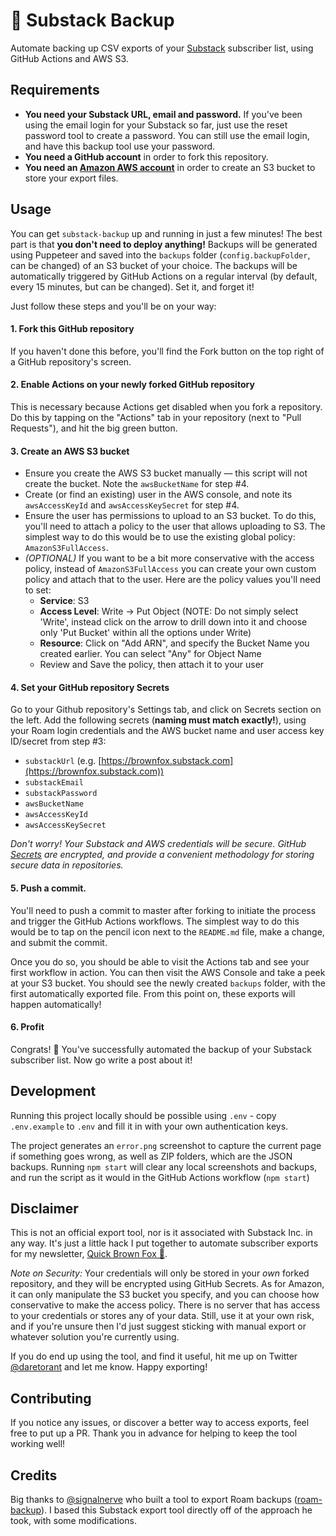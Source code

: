 # 📩 Substack Backup

Automate backing up CSV exports of your [Substack](https://substack.com) subscriber list, using GitHub Actions and AWS S3.

## Requirements

- **You need your Substack URL, email and password.** If you've been using the email login for your Substack so far, just use the reset password tool to create a password. You can still use the email login, and have this backup tool use your password.
- **You need a GitHub account** in order to fork this repository.
- **You need an [Amazon AWS account](https://aws.amazon.com/console/)** in order to create an S3 bucket to store your export files.

## Usage

You can get `substack-backup` up and running in just a few minutes! The best part is that **you don't need to deploy anything!** Backups will be generated using Puppeteer and saved into the `backups` folder (`config.backupFolder`, can be changed) of an S3 bucket of your choice. The backups will be automatically triggered by GitHub Actions on a regular interval (by default, every 15 minutes, but can be changed). Set it, and forget it!

Just follow these steps and you'll be on your way:

#### 1. Fork this GitHub repository

If you haven't done this before, you'll find the Fork button on the top right of a GitHub repository's screen.

#### 2. Enable Actions on your newly forked GitHub repository

This is necessary because Actions get disabled when you fork a repository. Do this by tapping on the "Actions" tab in your repository (next to "Pull Requests"), and hit the big green button.

#### 3. Create an AWS S3 bucket

- Ensure you create the AWS S3 bucket manually –– this script will not create the bucket. Note the `awsBucketName` for step #4.
- Create (or find an existing) user in the AWS console, and note its `awsAccessKeyId` and `awsAccessKeySecret` for step #4.
- Ensure the user has permissions to upload to an S3 bucket. To do this, you'll need to attach a policy to the user that allows uploading to S3. The simplest way to do this would be to use the existing global policy: `AmazonS3FullAccess`.
- _(OPTIONAL)_ If you want to be a bit more conservative with the access policy, instead of `AmazonS3FullAccess` you can create your own custom policy and attach that to the user. Here are the policy values you'll need to set:
  - **Service**: S3
  - **Access Level**: Write -> Put Object (NOTE: Do not simply select 'Write', instead click on the arrow to drill down into it and choose only 'Put Bucket' within all the options under Write)
  - **Resource**: Click on "Add ARN", and specify the Bucket Name you created earlier. You can select "Any" for Object Name
  - Review and Save the policy, then attach it to your user


#### 4. Set your GitHub repository Secrets

Go to your Github repository's Settings tab, and click on Secrets section on the left. Add the following secrets (**naming must match exactly!**), using your Roam login credentials and the AWS bucket name and user access key ID/secret from step #3:

- `substackUrl` (e.g. [https://brownfox.substack.com](https://brownfox.substack.com))
- `substackEmail`
- `substackPassword`
- `awsBucketName`
- `awsAccessKeyId`
- `awsAccessKeySecret`

_Don't worry! Your Substack and AWS credentials will be secure. GitHub [Secrets](https://help.github.com/en/actions/configuring-and-managing-workflows/creating-and-storing-encrypted-secrets) are encrypted, and provide a convenient methodology for storing secure data in repositories._

#### 5. Push a commit.

You'll need to push a commit to master after forking to initiate the process and trigger the GitHub Actions workflows. The simplest way to do this would be to tap on the pencil icon next to the `README.md` file, make a change, and submit the commit.

Once you do so, you should be able to visit the Actions tab and see your first workflow in action. You can then visit the AWS Console and take a peek at your S3 bucket. You should see the newly created `backups` folder, with the first automatically exported file. From this point on, these exports will happen automatically!

#### 6. Profit

Congrats! 🎉 You've successfully automated the backup of your Substack subscriber list. Now go write a post about it!

## Development

Running this project locally should be possible using `.env` - copy `.env.example` to `.env` and fill it in with your own authentication keys. 

The project generates an `error.png` screenshot to capture the current page if something goes wrong, as well as ZIP folders, which are the JSON backups. Running `npm start` will clear any local screenshots and backups, and run the script as it would in the GitHub Actions workflow (`npm start`)

## Disclaimer

This is not an official export tool, nor is it associated with Substack Inc. in any way. It's just a little hack I put together to automate subscriber exports for my newsletter, [Quick Brown Fox 🦊](https://brownfox.substack.com).

_Note on Security:_ Your credentials will only be stored in your *own* forked repository, and they will be encrypted using GitHub Secrets. As for Amazon, it can only manipulate the S3 bucket you specify, and you can choose how conservative to make the access policy. There is no server that has access to your credentials or stores any of your data. Still, use it at your own risk, and if you're unsure then I'd just suggest sticking with manual export or whatever solution you're currently using.

If you do end up using the tool, and find it useful, hit me up on Twitter [@daretorant](https://twitter.com/daretorant) and let me know. Happy exporting!

## Contributing

If you notice any issues, or discover a better way to access exports, feel free to put up a PR. Thank you in advance for helping to keep the tool working well!

## Credits

Big thanks to [@signalnerve](https://twitter.com/signalnerve) who built a tool to export Roam backups ([roam-backup](https://github.com/signalnerve/roam-backup)). I based this Substack export tool directly off of the approach he took, with some modifications.
